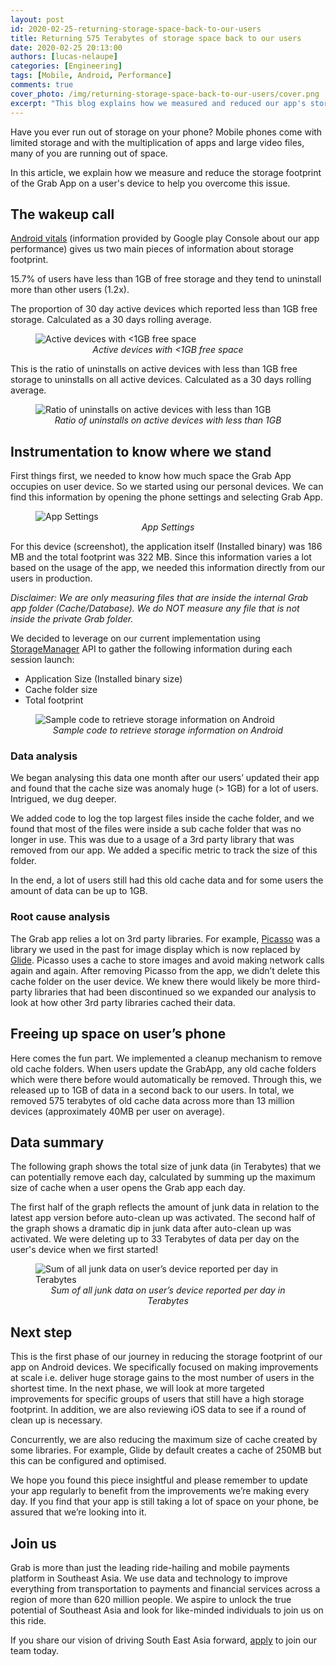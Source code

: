 ```yaml
---
layout: post
id: 2020-02-25-returning-storage-space-back-to-our-users
title: Returning 575 Terabytes of storage space back to our users
date: 2020-02-25 20:13:00
authors: [lucas-nelaupe]
categories: [Engineering]
tags: [Mobile, Android, Performance]
comments: true
cover_photo: /img/returning-storage-space-back-to-our-users/cover.png
excerpt: "This blog explains how we measured and reduced our app's storage footprint on user devices."
---
```


Have you ever run out of storage on your phone? Mobile phones come with limited storage and with the multiplication of apps and large video files, many of you are running out of space.

In this article, we explain how we measure and reduce the storage footprint of the Grab App on a user's device to help you overcome this issue.

## The wakeup call

[Android vitals](https://developer.android.com/topic/performance/vitals) (information provided by Google play Console about our app performance) gives us two main pieces of information about storage footprint.

15.7% of users have less than 1GB of free storage and they tend to uninstall more than other users (1.2x).

The proportion of 30 day active devices which reported less than 1GB free storage. Calculated as a 30 days rolling average.

<div class="post-image-section"><figure>
  <img src="/img/returning-storage-space-back-to-our-users/image2.png" alt="Active devices with <1GB free space">
  <figcaption align="middle"><i>Active devices with <1GB free space</i></figcaption>
</figure></div>


This is the ratio of uninstalls on active devices with less than 1GB free storage to uninstalls on all active devices. Calculated as a 30 days rolling average.

<div class="post-image-section"><figure>
  <img src="/img/returning-storage-space-back-to-our-users/image5.png" alt="Ratio of uninstalls on active devices with less than 1GB">
  <figcaption align="middle"><i>Ratio of uninstalls on active devices with less than 1GB</i></figcaption>
</figure></div>

## Instrumentation to know where we stand

First things first, we needed to know how much space the Grab App occupies on user device. So we started using our personal devices. We can find this information by opening the phone settings and selecting Grab App.

<div class="post-image-section"><figure>
  <img src="/img/returning-storage-space-back-to-our-users/image3.jpg" alt="App Settings">
  <figcaption align="middle"><i>App Settings</i></figcaption>
</figure></div>

For this device (screenshot), the application itself (Installed binary) was 186 MB and the total footprint was 322 MB. Since this information varies a lot based on the usage of the app, we needed this information directly from our users in production.

_Disclaimer: We are only measuring files that are inside the internal Grab app folder (Cache/Database). We do NOT measure any file that is not inside the private Grab folder._

We decided to leverage on our current implementation using [StorageManager](https://developer.android.com/reference/android/os/storage/StorageManager) API to gather the following information during each session launch:

*   Application Size (Installed binary size)
*   Cache folder size
*   Total footprint

<div class="post-image-section"><figure>
  <img src="/img/returning-storage-space-back-to-our-users/image1.png" alt="Sample code to retrieve storage information on Android">
  <figcaption align="middle"><i>Sample code to retrieve storage information on Android</i></figcaption>
</figure></div>


### Data analysis

We began analysing this data one month after our users’ updated their app and found that the cache size was anomaly huge (> 1GB) for a lot of users. Intrigued, we dug deeper.

We added code to log the top largest files inside the cache folder, and we found that most of the files were inside a sub cache folder that was no longer in use. This was due to a usage of a 3rd party library that was removed from our app. We added a specific metric to track the size of this folder.

In the end, a lot of users still had this old cache data and for some users the amount of data can be up to 1GB.

### Root cause analysis

The Grab app relies a lot on 3rd party libraries. For example, [Picasso](https://github.com/square/picasso) was a library we used in the past for image display which is now replaced by [Glide](https://developer.android.com/topic/performance/graphics/load-bitmap). Picasso uses a cache to store images and avoid making network calls again and again. After removing Picasso from the app, we didn’t delete this cache folder on the user device. We knew there would likely be more third-party libraries that had been discontinued so we expanded our analysis to look at how other 3rd party libraries cached their data.

## Freeing up space on user’s phone

Here comes the fun part. We implemented a cleanup mechanism to remove old cache folders. When users update the GrabApp, any old cache folders which were there before would automatically be removed. Through this, we released up to 1GB of data in a second back to our users. In total, we removed 575 terabytes of old cache data across more than 13 million devices (approximately 40MB per user on average).

## Data summary

The following graph shows the total size of junk data (in Terabytes) that we can potentially remove each day, calculated by summing up the maximum size of cache when a user opens the Grab app each day.

The first half of the graph reflects the amount of junk data in relation to the latest app version before auto-clean up was activated. The second half of the graph shows a dramatic dip in junk data after auto-clean up was activated. We were deleting up to 33 Terabytes of data per day on the user's device when we first started!

<div class="post-image-section"><figure>
  <img src="/img/returning-storage-space-back-to-our-users/image4.png" alt="Sum of all junk data on user’s device reported per day in Terabytes">
  <figcaption align="middle"><i>Sum of all junk data on user’s device reported per day in Terabytes</i></figcaption>
</figure></div>


## Next step

This is the first phase of our journey in reducing the storage footprint of our app on Android devices. We specifically focused on making improvements at scale i.e. deliver huge storage gains to the most number of users in the shortest time. In the next phase, we will look at more targeted improvements for specific groups of users that still have a high storage footprint. In addition, we are also reviewing iOS data to see if a round of clean up is necessary.

Concurrently, we are also reducing the maximum size of cache created by some libraries. For example, Glide by default creates a cache of 250MB but this can be configured and optimised.

We hope you found this piece insightful and please remember to update your app regularly to benefit from the improvements we’re making every day. If you find that your app is still taking a lot of space on your phone, be assured that we’re looking into it.

## Join us

Grab is more than just the leading ride-hailing and mobile payments platform in Southeast Asia. We use data and technology to improve everything from transportation to payments and financial services across a region of more than 620 million people. We aspire to unlock the true potential of Southeast Asia and look for like-minded individuals to join us on this ride.

If you share our vision of driving South East Asia forward, [apply](https://grab.careers/jobs/) to join our team today.
